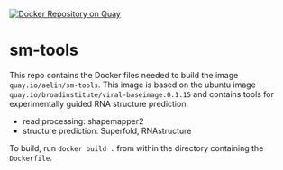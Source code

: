 [![Docker Repository on Quay](https://quay.io/repository/aelin/sm-tools/status "Docker Repository on Quay")](https://quay.io/repository/aelin/sm-tools)

# sm-tools
This repo contains the Docker files needed to build the image `quay.io/aelin/sm-tools`. This image is based on the ubuntu
image `quay.io/broadinstitute/viral-baseimage:0.1.15` and contains tools for experimentally guided RNA structure prediction.

 - read processing: shapemapper2
 - structure prediction: Superfold, RNAstructure

To build, run `docker build .` from within the directory containing the `Dockerfile`.